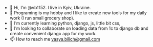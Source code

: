 - 👋 Hi, I’m @vb1152. I live in Kyiv, Ukraine.  
- 👀 Programing is my hobby and l like to create new tools for my daily work (I run small grocery shop).  
- 🌱 I’m currently learning python, django, js, little bit css,  
- 💞️ I’m looking to collaborate on loading data from 1c to django db and create convenient django app for my work. 
- 📫 How to reach me vasya.bilich@gmail.com

<!---
vb1152/vb1152 is a ✨ special ✨ repository because its `README.md` (this file) appears on your GitHub profile.
You can click the Preview link to take a look at your changes.
--->
